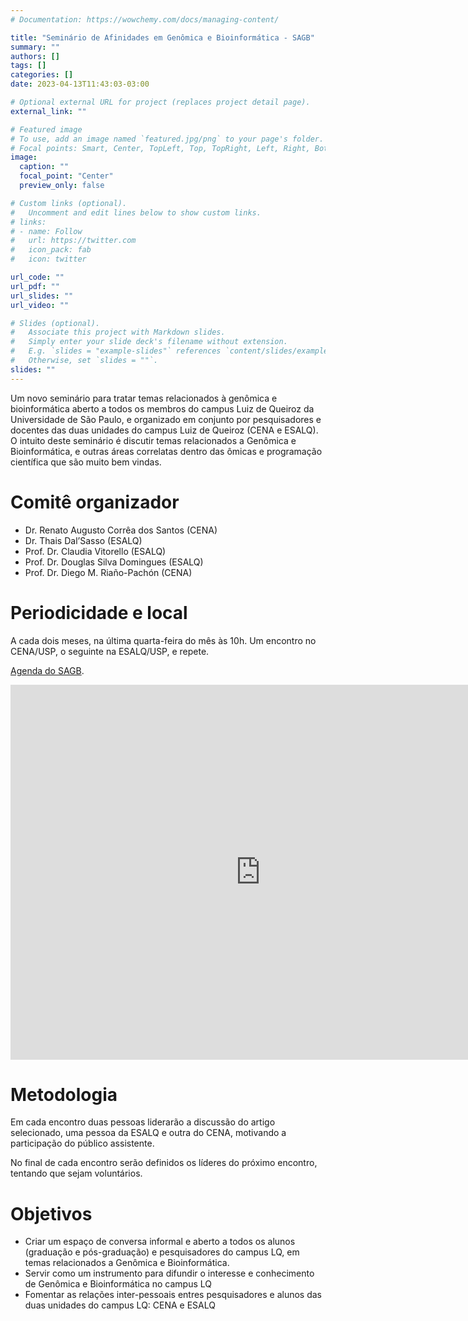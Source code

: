```yaml
---
# Documentation: https://wowchemy.com/docs/managing-content/

title: "Seminário de Afinidades em Genômica e Bioinformática - SAGB"
summary: ""
authors: []
tags: []
categories: []
date: 2023-04-13T11:43:03-03:00

# Optional external URL for project (replaces project detail page).
external_link: ""

# Featured image
# To use, add an image named `featured.jpg/png` to your page's folder.
# Focal points: Smart, Center, TopLeft, Top, TopRight, Left, Right, BottomLeft, Bottom, BottomRight.
image:
  caption: ""
  focal_point: "Center"
  preview_only: false

# Custom links (optional).
#   Uncomment and edit lines below to show custom links.
# links:
# - name: Follow
#   url: https://twitter.com
#   icon_pack: fab
#   icon: twitter

url_code: ""
url_pdf: ""
url_slides: ""
url_video: ""

# Slides (optional).
#   Associate this project with Markdown slides.
#   Simply enter your slide deck's filename without extension.
#   E.g. `slides = "example-slides"` references `content/slides/example-slides.md`.
#   Otherwise, set `slides = ""`.
slides: ""
---
```

Um novo seminário para tratar temas relacionados à genômica e bioinformática aberto a todos os membros do campus Luiz de Queiroz da Universidade de São Paulo, e organizado em conjunto por pesquisadores e docentes das duas unidades do campus Luiz de Queiroz (CENA e ESALQ). O intuito deste seminário é discutir temas relacionados a Genômica e Bioinformática, e outras áreas correlatas dentro das ômicas e programação científica que são muito bem vindas.

# Comitê organizador
- Dr. Renato Augusto Corrêa dos Santos (CENA)
- Dr. Thais Dal’Sasso (ESALQ)
- Prof. Dr. Claudia Vitorello (ESALQ)
- Prof. Dr. Douglas Silva Domingues (ESALQ)
- Prof. Dr. Diego M. Riaño-Pachón (CENA)
# Periodicidade e local
A cada dois meses, na última quarta-feira do mês às 10h. Um encontro no CENA/USP, o seguinte na ESALQ/USP, e repete.

[Agenda do SAGB](https://calendar.google.com/calendar/u/0?cid=Y19kZTYzYTkxMTEzYjZiODk2ZTMxOGVhNDk2YTZjYTY4MmJiNjc1ODJlYmJiMjE5OWU2MDBiODM2Zjc1Mjk1MmQwQGdyb3VwLmNhbGVuZGFyLmdvb2dsZS5jb20).

<iframe src="https://calendar.google.com/calendar/embed?src=c_de63a91113b6b896e318ea496a6ca682bb67582ebbb2199e600b836f752952d0%40group.calendar.google.com&ctz=America%2FSao_Paulo" style="border: 0" width="800" height="600" frameborder="0" scrolling="no"></iframe>

# Metodologia
Em cada encontro duas pessoas liderarão a discussão do artigo selecionado, uma pessoa da ESALQ e outra do CENA, motivando a participação do público assistente.

No final de cada encontro serão definidos os líderes do próximo encontro, tentando que sejam voluntários.

# Objetivos
- Criar um espaço de conversa informal e aberto a todos os alunos (graduação e pós-graduação) e pesquisadores do campus LQ, em temas relacionados a Genômica e Bioinformática.
- Servir como um instrumento para difundir o interesse e conhecimento de Genômica e Bioinformática no campus LQ
- Fomentar as relações inter-pessoais entres pesquisadores e alunos das duas unidades do campus LQ: CENA e ESALQ
